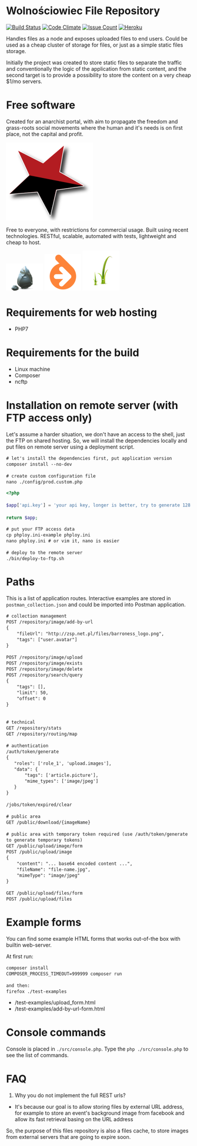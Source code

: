 Wolnościowiec File Repository
=============================

[![Build Status](https://travis-ci.org/Wolnosciowiec/file-repository.svg?branch=master)](https://travis-ci.org/Wolnosciowiec/image-repository)
[![Code Climate](https://codeclimate.com/github/Wolnosciowiec/image-repository/badges/gpa.svg)](https://codeclimate.com/github/Wolnosciowiec/image-repository)
[![Issue Count](https://codeclimate.com/github/Wolnosciowiec/image-repository/badges/issue_count.svg)](https://codeclimate.com/github/Wolnosciowiec/image-repository)
[![Heroku](https://heroku-badge.herokuapp.com/?app=image-repository-test&root=?_token=api-key-here-for-external-remote-control)](https://image-repository-test.herokuapp.com/?_token=api-key-here-for-external-remote-control)

Handles files as a node and exposes uploaded files
to end users. Could be used as a cheap cluster of storage
for files, or just as a simple static files storage.

Initially the project was created to store static files
to separate the traffic and conventionally the logic of the application
from static content, and the second target is to provide a possibility
to store the content on a very cheap $1/mo servers.

Free software
=============

Created for an anarchist portal, with aim to propagate the freedom and grass-roots social movements
where the human and it's needs is on first place, not the capital and profit.

![Anarchist syndicalism](docs/anarchosyndicalism.png)

Free to everyone, with restrictions for commercial usage.
Built using recent technologies. RESTful, scalable, automated with tests, lightweight and cheap to host.

![Silex](docs/silex-logo.png) ![Doctrine 2](docs/doctrine2-logo.png) ![Twig](docs/twig-logo.png)

Requirements for web hosting
============================

- PHP7

Requirements for the build
==========================

- Linux machine
- Composer
- ncftp

Installation on remote server (with FTP access only)
====================================================

Let's assume a harder situation, we don't have an access to the shell, just the FTP on shared hosting.
So, we will install the dependencies locally and put files on remote server using a deployment script.

```
# let's install the dependencies first, put application version
composer install --no-dev

# create custom configuration file
nano ./config/prod.custom.php
```

```php
<?php

$app['api.key'] = 'your api key, longer is better, try to generate 128 characters - "openssl rand -base64 64" is helpful, but remember to remove the = and + characters';

return $app;
```

```
# put your FTP access data
cp phploy.ini-example phploy.ini
nano phploy.ini # or vim it, nano is easier

# deploy to the remote server
./bin/deploy-to-ftp.sh
```


Paths
=====

This is a list of application routes. Interactive examples are stored in `postman_collection.json` and could be imported into Postman application.

```
# collection management
POST /repository/image/add-by-url
{
    "fileUrl": "http://zsp.net.pl/files/barroness_logo.png",
    "tags": ["user.avatar"] 
}

POST /repository/image/upload
POST /repository/image/exists
POST /repository/image/delete
POST /repository/search/query
{
    "tags": [],
    "limit": 50,
    "offset": 0
}


# technical
GET /repository/stats
GET /repository/routing/map

# authentication
/auth/token/generate
{
   "roles": ['role_1', 'upload.images'],
   "data": {
       "tags": ['article.picture'],
       "mime_types": ['image/jpeg']
   }
}

/jobs/token/expired/clear

# public area
GET /public/download/{imageName}

# public area with temporary token required (use /auth/token/generate to generate temporary tokens)
GET /public/upload/image/form
POST /public/upload/image
{
    "content": "... base64 encoded content ...",
    "fileName": "file-name.jpg",
    "mimeType": "image/jpeg"
}

GET /public/upload/files/form
POST /public/upload/files
```

Example forms
=============

You can find some example HTML forms that works out-of-the box with builtin web-server.

At first run:

```
composer install
COMPOSER_PROCESS_TIMEOUT=999999 composer run

and then:
firefox ./test-examples
```

- /test-examples/upload_form.html
- /test-examples/add-by-url-form.html


Console commands
================

Console is placed in `./src/console.php`.
Type the `php ./src/console.php` to see the list of commands.

FAQ
===

1. Why you do not implement the full REST urls?
- It's because our goal is to allow storing files by external URL address,
for example to store an event's background image from facebook
and allow its fast retrieval basing on the URL address

So, the purpose of this files repository is also a files cache,
to store images from external servers that are going to expire soon.
